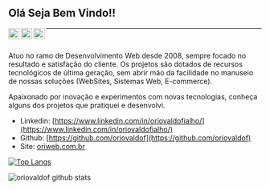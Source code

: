 ## Olá Seja Bem Vindo!!
<a href="https://www.linkedin.com/in/oriovaldofialho/">
  <img align="left" alt="Ajay's Linkdein" width="22px" src="https://cdn.jsdelivr.net/npm/simple-icons@v3/icons/linkedin.svg" />
</a>
<a href="https://github.com/oriovaldof">
  <img align="left" alt="Ajay's Github" width="22px" src="https://cdn.jsdelivr.net/npm/simple-icons@v3/icons/github.svg" />
</a>
<a href="https://t.me/OriWeb">
  <img align="left" alt="Ajay's Telegram" width="22px" src="https://cdn.jsdelivr.net/npm/simple-icons@v3/icons/telegram.svg" />
</a>

------------
<br />

Atuo no ramo de Desenvolvimento Web desde 2008, sempre focado no resultado e satisfação do cliente. Os projetos são dotados de recursos tecnológicos de última geração, sem abrir mão da facilidade no manuseio de nossas soluções (WebSites, Sistemas Web, E-commerce).

Apaixonado por inovação e experimentos com novas tecnologias, conheça alguns dos projetos que pratiquei e desenvolvi.

- Linkedin: [https://www.linkedin.com/in/oriovaldofialho/](https://www.linkedin.com/in/oriovaldofialho/)
- Github: [https://github.com/oriovaldof](https://github.com/oriovaldof)
- Site: [oriweb.com.br](oriweb.com.br)



[![Top Langs](https://github-readme-stats.vercel.app/api/top-langs/?username=oriovaldof&layout=compact)](https://github.com/oriovaldof/github-readme-stats)

![oriovaldof github stats](https://github-readme-stats.vercel.app/api?username=oriovaldof&show_icons=true&theme=radical)
